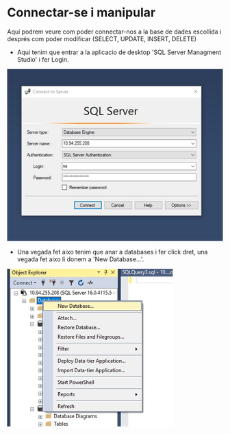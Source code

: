# Connectar-se i manipular
Aquí podrem veure com poder connectar-nos a la base de dades escollida i després com poder modificar (SELECT, UPDATE, INSERT, DELETE)

- Aqui tenim que entrar a la aplicacio de desktop 'SQL Server Managment Studio' i fer Login.

![Imatge_Taula](CONFIGURACIO/hola21.jpg)

- Una vegada fet aixo tenim que anar a databases i fer click dret, una vegada fet aixo li donem a 'New Database...'.

![Imatge_Taula](CONFIGURACIO/1.jpg)